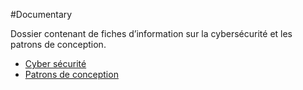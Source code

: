 #Documentary

Dossier contenant de fiches d’information sur la cybersécurité et les patrons de conception.

- [Cyber sécurité](https://github.com/morganoconnor-hp/documentary/tree/main/CYBERSECURITE)
- [Patrons de conception](https://github.com/morganoconnor-hp/documentary/tree/main/PATRONS_DE_CONCEPTION)
